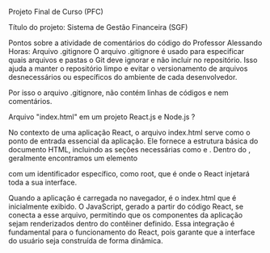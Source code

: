 Projeto Final de Curso (PFC)

Título do projeto:
Sistema de Gestão Financeira (SGF)

Pontos sobre a atividade de comentários do código do Professor Alessando Horas:
Arquivo .gitignore
O arquivo .gitignore é usado para especificar quais arquivos e pastas o Git deve ignorar e não incluir no repositório. 
Isso ajuda a manter o repositório limpo e evitar o versionamento de arquivos desnecessários ou específicos do ambiente de cada desenvolvedor.

Por isso o arquivo .gitignore, não contém linhas de códigos e nem comentários.


Arquivo "index.html" em um projeto React.js e Node.js ?

No contexto de uma aplicação React, o arquivo index.html serve como o ponto de entrada essencial da aplicação. 
Ele fornece a estrutura básica do documento HTML, incluindo as seções necessárias como <head> e <body>. 
Dentro do <body>, geralmente encontramos um elemento <div> com um identificador 
específico, como root, que é onde o React injetará toda a sua interface.

Quando a aplicação é carregada no navegador, é o index.html que é inicialmente exibido. 
O JavaScript, gerado a partir do código React, se conecta a esse arquivo, permitindo que os 
componentes da aplicação sejam renderizados dentro do contêiner definido. 
Essa integração é fundamental para o funcionamento do React, pois garante que a interface do 
usuário seja construída de forma dinâmica.
